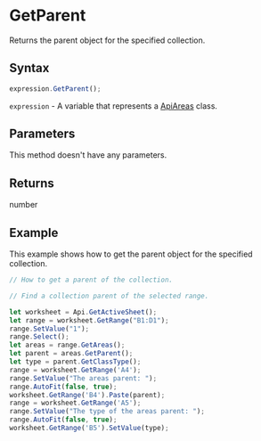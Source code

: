 # GetParent

Returns the parent object for the specified collection.

## Syntax

```javascript
expression.GetParent();
```

`expression` - A variable that represents a [ApiAreas](../ApiAreas.md) class.

## Parameters

This method doesn't have any parameters.

## Returns

number

## Example

This example shows how to get the parent object for the specified collection.

```javascript editor-xlsx
// How to get a parent of the collection.

// Find a collection parent of the selected range.

let worksheet = Api.GetActiveSheet();
let range = worksheet.GetRange("B1:D1");
range.SetValue("1");
range.Select();
let areas = range.GetAreas();
let parent = areas.GetParent();
let type = parent.GetClassType();
range = worksheet.GetRange('A4');
range.SetValue("The areas parent: ");
range.AutoFit(false, true);
worksheet.GetRange('B4').Paste(parent);
range = worksheet.GetRange('A5');
range.SetValue("The type of the areas parent: ");
range.AutoFit(false, true);
worksheet.GetRange('B5').SetValue(type);
```

